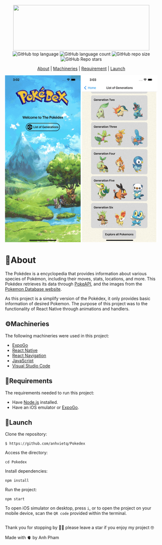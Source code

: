 <div align = 'center'> 
<img src = https://camo.githubusercontent.com/418d92ecbe7cd1805153001a34147ab7c965103432ff4a68eaa2fc5d4e6c1b42/68747470733a2f2f696b2e696d6167656b69742e696f2f6877796b73766a3469762f706f6b656465785f4e5f576757724a4b30732e706e67 width="450" height="150"/> 
</div>

<div align = 'center'>
<img alt="GitHub top language" src="https://img.shields.io/github/languages/top/anhvietq/Pokedex?style=plastic">
<img alt="GitHub language count" src="https://img.shields.io/github/languages/count/anhvietq/Pokedex?style=plastic">
<img alt="GitHub repo size" src="https://img.shields.io/github/repo-size/anhvietq/Pokedex?style=plastic">
<img alt="GitHub Repo stars" src="https://img.shields.io/github/stars/anhvietq/Pokedex?style=plastic">
</div>

<div align= 'center'>
  
[About](https://github.com/anhvietq/Pokedex#about) |  [Machineries](https://github.com/anhvietq/Pokedex#machineries)  | [Requirement](https://github.com/anhvietq/Pokedex#requirements)  | [Launch](https://github.com/anhvietq/Pokedex#launch) 

</div>

<div align ='center'>
<img src = assets/images/poke1.gif width="250" height= "550"/> <img  src = assets/images/poke2.gif width="250" height= "550"/>
</div>


# 📢About
The Pokédex is a encyclopedia that provides information about various species of Pokémon, including their moves, stats, locations, and more. 
This Pokédex retrieves its data through [PokeAPI](https://pokeapi.co), and the images from the [Pokemon Database website](https://pokemondb.net). 

As this project is a simplify version of the Pokédex, it only provides basic information of desired Pokemon.
The purpose of this project was to the functionality of React Native through animations and handlers. 

## ⚙️Machineries
The following machineries were used in this project: 
  - [ExpoGo](https://expo.dev/client)
  - [React Native](https://reactnative.dev)
  - [React Navigation](https://reactnavigation.org)
  - [JavaScript](https://www.javascript.com)
  - [Visual Studio Code](https://code.visualstudio.com)
  
## 📑Requirements
The requirements needed to run this project: 
  - Have [Node.js](https://nodejs.org/en/) installed.
  - Have an iOS emulator or [ExpoGo](https://expo.dev/client).

## 🚀Launch
  Clone the repository:
```
$ https://github.com/anhvietq/Pokedex
```
  Access the directory: 
```
cd Pokedex
```
  Install dependencies: 
```
npm install
```
  Run the project: 
``` 
npm start
```
  To open iOS simulator on desktop, press ``i``, or to open the project on your mobile device, scan the ``QR code`` provided within the terminal. 
##
Thank you for stopping by 🫶🏻 please leave a star if you enjoy my project 🤓

Made with 🫀 by Anh Pham



